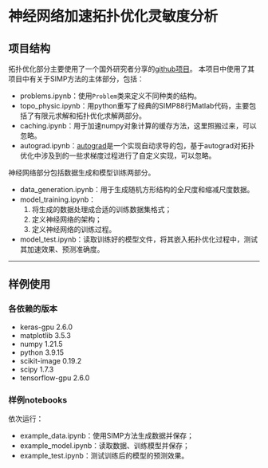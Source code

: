 # 神经网络加速拓扑优化灵敏度分析
## 项目结构

拓扑优化部分主要使用了一个国外研究者分享的[github项目](https://github.com/google-research/neural-structural-optimization)。
本项目中使用了其项目中有关于SIMP方法的主体部分，包括：
- problems.ipynb：使用`Problem`类来定义不同种类的结构。
- topo_physic.ipynb：用python重写了经典的SIMP88行Matlab代码，主要包括了有限元求解和拓扑优化求解两部分。
- caching.ipynb：用于加速numpy对象计算的缓存方法，这里照搬过来，可以忽略。
- autograd.ipynb：[autograd](https://github.com/HIPS/autograd)是一个实现自动求导的包，基于autograd对拓扑优化中涉及到的一些求梯度过程进行了自定义实现，可以忽略。

神经网络部分包括数据生成和模型训练两部分。
- data_generation.ipynb：用于生成随机方形结构的全尺度和缩减尺度数据。
- model_training.ipynb：
  1. 将生成的数据处理成合适的训练数据集格式；
  2. 定义神经网络的架构；
  3. 定义神经网络的训练过程。
- model_test.ipynb：读取训练好的模型文件，将其嵌入拓扑优化过程中，测试其加速效果、预测准确度。

---
## 样例使用
### 各依赖的版本
- keras-gpu                 2.6.0         
- matplotlib                3.5.3       
- numpy                     1.21.5  
- python                    3.9.15    
- scikit-image              0.19.2   
- scipy                     1.7.3           
- tensorflow-gpu            2.6.0

### 样例notebooks
依次运行：
- example_data.ipynb：使用SIMP方法生成数据并保存；
- example_model.ipynb：读取数据、训练模型并保存；
- example_test.ipynb：测试训练后的模型的预测效果。

